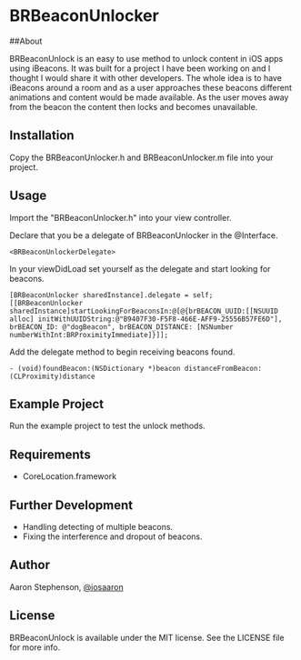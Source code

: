 # BRBeaconUnlocker

##About

BRBeaconUnlock is an easy to use method to unlock content in iOS apps using iBeacons. It was built for a project I have been working on and I thought I would share it with other developers. The whole idea is to have iBeacons around a room and as a user approaches these beacons different animations and content would be made available. As the user moves away from the beacon the content then locks and becomes unavailable.

## Installation

Copy the BRBeaconUnlocker.h and BRBeaconUnlocker.m file into your project.

## Usage

Import the "BRBeaconUnlocker.h" into your view controller.

Declare that you be a delegate of BRBeaconUnlocker in the @Interface. 

	<BRBeaconUnlockerDelegate>

In your viewDidLoad set yourself as the delegate and start looking for beacons.

	[BRBeaconUnlocker sharedInstance].delegate = self;
	[[BRBeaconUnlocker sharedInstance]startLookingForBeaconsIn:@[@{brBEACON_UUID:[[NSUUID alloc] initWithUUIDString:@"B9407F30-F5F8-466E-AFF9-25556B57FE6D"], brBEACON_ID: @"dogBeacon", brBEACON_DISTANCE: [NSNumber numberWithInt:BRProximityImmediate]}]];

Add the delegate method to begin receiving beacons found.

	- (void)foundBeacon:(NSDictionary *)beacon distanceFromBeacon:(CLProximity)distance

## Example Project

Run the example project to test the unlock methods.

## Requirements

- CoreLocation.framework

## Further Development

- Handling detecting of multiple beacons.
- Fixing the interference and dropout of beacons.

## Author

Aaron Stephenson, [@iosaaron](https://twitter.com/iosaaron)

## License

BRBeaconUnlock is available under the MIT license. See the LICENSE file for more info.

